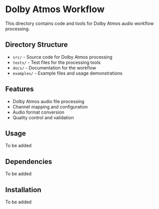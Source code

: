 # Dolby Atmos Workflow

This directory contains code and tools for Dolby Atmos audio workflow processing.

## Directory Structure

- `src/` - Source code for Dolby Atmos processing
- `tests/` - Test files for the processing tools
- `docs/` - Documentation for the workflow
- `examples/` - Example files and usage demonstrations

## Features

- Dolby Atmos audio file processing
- Channel mapping and configuration
- Audio format conversion
- Quality control and validation

## Usage

To be added

## Dependencies

To be added

## Installation

To be added 